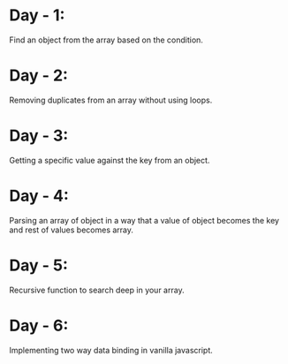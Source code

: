 # Day - 1:
Find an object from the array based on the condition.

# Day - 2:
Removing duplicates from an array without using loops.

# Day - 3:
Getting a specific value against the key from an object.

# Day - 4:
Parsing an array of object in a way that a value of object becomes the key and rest of values becomes array.

# Day - 5:
Recursive function to search deep in your array.

# Day - 6:
Implementing two way data binding in vanilla javascript.